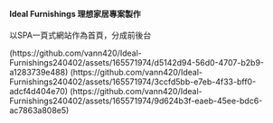    <h4>Ideal Furnishings 理想家居專案製作</h4>
    <P>以SPA一頁式網站作為首頁，分成前後台</P>
(https://github.com/vann420/Ideal-Furnishings240402/assets/165571974/d5142d94-56d0-4707-b2b9-a1283739e488)
(https://github.com/vann420/Ideal-Furnishings240402/assets/165571974/3ccfd5bb-e7eb-4f33-bff0-adcf4d404e70)
(https://github.com/vann420/Ideal-Furnishings240402/assets/165571974/9d624b3f-eaeb-45ee-bdc6-ac7863a808e5)
